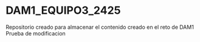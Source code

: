 # DAM1_EQUIPO3_2425
Repositorio creado para almacenar el contenido creado en el reto de DAM1
Prueba de modificacion
